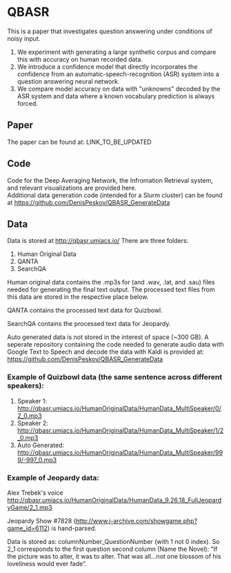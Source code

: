 # QBASR
This is a paper that investigates question answering under conditions of noisy input.  
1. We experiment with generating a large synthetic corpus and compare this with accuracy on human recorded data.
2. We introduce a confidence model that directly incorporates the confidence from an automatic-speech-recognition (ASR) system into a question answering neural network.
3. We compare model accuracy on data with "unknowns" decoded by the ASR system and data where a known vocabulary prediction is always forced. 

## Paper

The paper can be found at:
LINK_TO_BE_UPDATED

## Code

Code for the Deep Averaging Network, the Infromation Retrieval system, and relevant visualizations are provided here.   
Additional data generation code (intended for a Slurm cluster) can be found at 
https://github.com/DenisPeskov/QBASR_GenerateData

## Data

Data is stored at http://qbasr.umiacs.io/
There are three folders:
1. Human Original Data
2. QANTA
3. SearchQA

Human original data contains the .mp3s for (and .wav, .lat, and .sau) files needed for generating the final text output.  The processed text files from this data are stored in the respective place below.  

QANTA contains the processed text data for Quizbowl.

SearchQA contains the processed text data for Jeopardy.

Auto generated data is not stored in the interest of space (~300 GB). A seperate repository containing the code needed to generate audio data with Google Text to Speech and decode the data with Kaldi is provided at:
https://github.com/DenisPeskov/QBASR_GenerateData

###  Example of Quizbowl data (the same sentence across different speakers):
1. Speaker 1: http://qbasr.umiacs.io/HumanOriginalData/HumanData_MultiSpeaker/0/2_0.mp3
2. Speaker 2: http://qbasr.umiacs.io/HumanOriginalData/HumanData_MultiSpeaker/1/2_0.mp3
3. Auto Generated: http://qbasr.umiacs.io/HumanOriginalData/HumanData_MultiSpeaker/999/-997_0.mp3

### Example of Jeopardy data:

Alex Trebek's voice http://qbasr.umiacs.io/HumanOriginalData/HumanData_9.26.18_FullJeopardyGame/2_1.mp3

Jeopardy Show #7828 (http://www.j-archive.com/showgame.php?game_id=6112) is hand-parsed.  

Data is stored as: columnNumber_QuestionNumber  (with 1 not 0 index).  So 2_1 corresponds to the first question second column (Name the Novel): "If the picture was to alter, it was to alter. That was all...not one blossom of his loveliness would ever fade".
